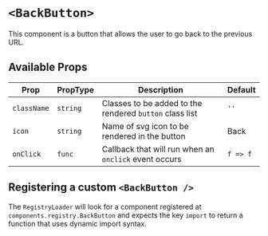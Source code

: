 # `<BackButton>`

This component is a button that allows the user to go back to the previous URL.

## Available Props

| Prop        | PropType | Description                                             | Default  |
| ----------- | -------- | ------------------------------------------------------- | -------- |
| `className` | `string` | Classes to be added to the rendered `button` class list | `''`     |
| `icon`      | `string` | Name of svg icon to be rendered in the button           | Back     |
| `onClick`   | `func`   | Callback that will run when an `onclick` event occurs   | `f => f` |

## Registering a custom `<BackButton />`

The `RegistryLoader` will look for a component registered at `components.registry.BackButton` and expects the key `import` to return a function that uses dynamic import syntax.
